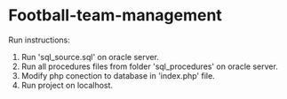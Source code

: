 # Football-team-management
Run instructions:
1. Run 'sql_source.sql' on oracle server.
2. Run all procedures files from folder 'sql_procedures' on oracle server.
3. Modify php conection to database in 'index.php' file.
4. Run project on localhost.
